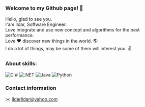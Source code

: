 ### Welcome to my Github page! 👋 <br>
Hello, glad to see you. <br>
I'am Ildar, Software Engineer. <br>
Love integrate and use new concept and algorithms for the best performance. <br>
Love ❤️ discover new things in the world. 🌎<br>
I do a lot of things, may be some of them will interest you. ✌️<br>

### About skills:
<p>
  <img alt="C #" src="https://img.shields.io/badge/C%23-9d18db?logoColor=white&style=for-the-badge" />
  <img alt=".NET" src="https://img.shields.io/badge/.NET-9d18db?logoColor=white&style=for-the-badge" />
  <img alt="Java" src="https://img.shields.io/badge/Java-ed6015?logoColor=white&style=for-the-badge" />
  <img alt="Python" src="https://img.shields.io/badge/Python-e5ed15?logoColor=white&style=for-the-badge" />
</p>

### Contact information
✉️  ildarildar@yahoo.com
